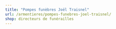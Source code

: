 ```yaml
---
title: "Pompes funèbres Joël Traisnel"
url: /armentieres/pompes-funebres-joel-traisnel/
shop: directeurs de funérailles
---
```

